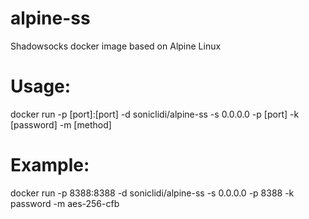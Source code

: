 # alpine-ss
Shadowsocks docker image based on Alpine Linux 

# Usage:
docker run -p [port]:[port] -d soniclidi/alpine-ss -s 0.0.0.0 -p [port] -k [password] -m [method]

# Example:
docker run -p 8388:8388 -d soniclidi/alpine-ss -s 0.0.0.0 -p 8388 -k password -m aes-256-cfb 
